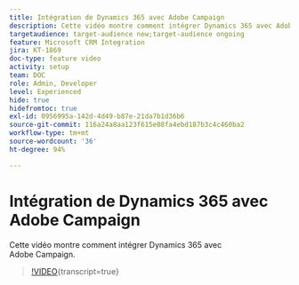 ```yaml
---
title: Intégration de Dynamics 365 avec Adobe Campaign
description: Cette vidéo montre comment intégrer Dynamics 365 avec Adobe Campaign.
targetaudience: target-audience new;target-audience ongoing
feature: Microsoft CRM Integration
jira: KT-1869
doc-type: feature video
activity: setup
team: DOC
role: Admin, Developer
level: Experienced
hide: true
hidefromtoc: true
exl-id: 0956995a-142d-4d49-b87e-21da7b1d36b6
source-git-commit: 116a24a8aa123f615e08fa4ebd187b3c4c460ba2
workflow-type: tm+mt
source-wordcount: '36'
ht-degree: 94%

---
```


# Intégration de Dynamics 365 avec Adobe Campaign

Cette vidéo montre comment intégrer Dynamics 365 avec Adobe Campaign.

>[!VIDEO](https://video.tv.adobe.com/v/23837?quality=12&learn=on){transcript=true}

